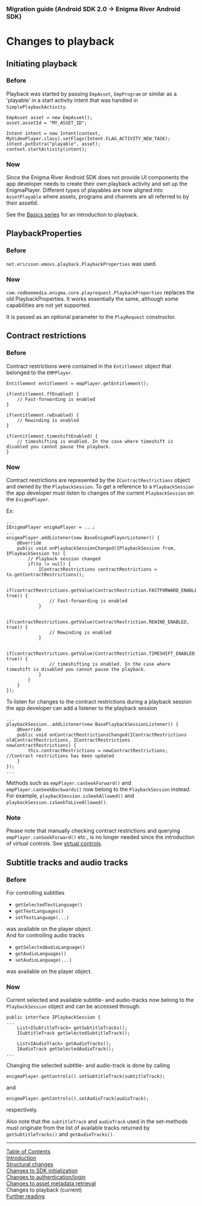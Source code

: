 ### Migration guide (Android SDK 2.0 -> Enigma River Android SDK)
# Changes to playback
## Initiating playback

### Before
Playback was started by passing `EmpAsset`, `EmpProgram` or similar as a 'playable' in a start
activity intent that was handled in `SimplePlaybackActivity`.
```
EmpAsset asset = new EmpAsset();
asset.assetId = "MY_ASSET_ID";

Intent intent = new Intent(context, MyVideoPlayer.class).setFlags(Intent.FLAG_ACTIVITY_NEW_TASK);
intent.putExtra("playable", asset);
context.startActivity(intent);
```

### Now

Since the Enigma River Android SDK does not provide UI components the app developer needs to
create their own playback activity and set up the EnigmaPlayer. Different types of playables are
now aligned into `AssetPlayable` where assets, programs and channels are all referred to by their
assetId.

See the [Basics series](../basics/prerequisites.md) for an introduction to playback.

## PlaybackProperties

### Before
`net.ericsson.emovs.playback.PlaybackProperties` was used.

### Now
`com.redbeemedia.enigma.core.playrequest.PlaybackProperties` replaces the old PlaybackProperties. It
works essentially the same, although some capabilities are not yet supported.

It is passed as an optional parameter to the `PlayRequest` constructor.


## Contract restrictions

### Before
Contract restrictions were contained in the `Entitlement` object that belonged to the `EMPPlayer`.
```
Entitlement entitlement = empPlayer.getEntitlement();

if(entitlement.ffEnabled) {
    // Fast-forwarding is enabled
}

if(entitlement.rwEnabled) {
    // Rewinding is enabled
}

if(entitlement.timeshiftEnabled) {
    // timeshifting is enabled. In the case where timeshift is disabled you cannot pause the playback.
}
```


### Now

Contract restrictions are represented by the `IContractRestrictions` object and owned by the
`PlaybackSession`. To get a reference to a `PlaybackSession` the app developer must listen to
changes of the current `PlaybackSession` on the `EnigmaPlayer`.

Ex:
```
...
IEnigmaPlayer enigmaPlayer = ...;
...
enigmaPlayer.addListener(new BaseEnigmaPlayerListener() {
    @Override
    public void onPlaybackSessionChanged(IPlaybackSession from, IPlaybackSession to) {
        // Playback session changed
        if(to != null) {
            IContractRestrictions contractRestrictions = to.getContractRestrictions();

            if(contractRestrictions.getValue(ContractRestriction.FASTFORWARD_ENABLED, true)) {
                // Fast-forwarding is enabled
            }

            if(contractRestrictions.getValue(ContractRestriction.REWIND_ENABLED, true)) {
                // Rewinding is enabled
            }

            if(contractRestrictions.getValue(ContractRestriction.TIMESHIFT_ENABLED, true)) {
                // timeshifting is enabled. In the case where timeshift is disabled you cannot pause the playback.
            }
        }
    }
});

```
To listen for changes to the contract restrictions during a playback session the app developer can
add a listener to the playback session
```
...
playbackSession..addListener(new BasePlaybackSessionListener() {
    @Override
    public void onContractRestrictionsChanged(IContractRestrictions oldContractRestrictions, IContractRestrictions newContractRestrictions) {
        this.contractRestrictions = newContractRestrictions; //Contract restrictions has been updated
    }
});
...
```

Methods such as `empPlayer.canSeekForward()` and `empPlayer.canSeekBackwards()` now belong to the
`PlaybackSession` instead. For example, `playbackSession.isSeekAllowed()` and `playbackSession.isSeekToLiveAllowed()`.

### Note
Please note that manually checking contract restrictions and querying `empPlayer.canSeekForward()`
etc., is no longer needed since the introduction of virtual controls.
See [virtual controls](../advanced_topics/virtual_controls.md).

## Subtitle tracks and audio tracks

### Before
For controlling subtitles
* `getSelectedTextLanguage()`
* `getTextLanguages()`
* `setTextLanguage(...)`

was available on the player object.
<br />
And for controlling audio tracks
* `getSelectedAudioLanguage()`
* `getAudioLanguages()`
* `setAudioLanguage(...)`

was available on the player object.

### Now

Current selected and available subtitle- and audio-tracks now belong to the `PlaybackSession` object and can be accessed through:
```
public interface IPlaybackSession {
...
    List<ISubtitleTrack> getSubtitleTracks();
    ISubtitleTrack getSelectedSubtitleTrack();

    List<IAudioTrack> getAudioTracks();
    IAudioTrack getSelectedAudioTrack();
...
```

Changing the selected subtitle- and audio-track is done by calling
```
enigmaPlayer.getControls().setSubtitleTrack(subtitleTrack);
```
and
```
enigmaPlayer.getControls().setAudioTrack(audioTrack);
```
respectively.

Also note that the `subtitleTrack` and `audioTrack` used in the set-methods must originate from the
list of available tracks returned by `getSubtitleTracks()` and `getAudioTracks()`.


___
[Table of Contents](../index.md)<br/>
[Introduction](introduction.md)<br/>
[Structural changes](structural_changes.md)<br/>
[Changes to SDK initialization](sdk_initialization.md)<br/>
[Changes to authentication/login](login.md)<br/>
[Changes to asset metadata retrieval](asset_metadata.md)<br/>
Changes to playback (current)<br/>
[Further reading](further_reading.md)<br/>
